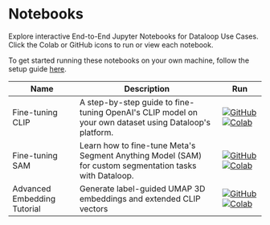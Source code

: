 # Notebooks

Explore interactive End-to-End Jupyter Notebooks for Dataloop Use Cases. Click the Colab or GitHub icons to run or view each notebook.

To get started running these notebooks on your own machine, follow the setup guide [here](./instructions.md).

| Name          | Description | Run                                                                                                                                                                                                                                                                                                                                                                        |
| ------------- | ----------- | -------------------------------------------------------------------------------------------------------------------------------------------------------------------------------------------------------------------------------------------------------------------------------------------------------------------------------------------------------------------------- |
| Fine-tuning CLIP | A step-by-step guide to fine-tuning OpenAI's CLIP model on your own dataset using Dataloop's platform. | [![GitHub](https://badgen.net/badge/icon/github?icon=github&label)](https://github.com/dataloop-ai/dtlpy-documentation/blob/main/notebooks/notebooks/clip_tutorial.ipynb) [![Colab](https://colab.research.google.com/assets/colab-badge.svg)](https://colab.research.google.com/github/dataloop-ai/dtlpy-documentation/blob/main/notebooks/notebooks/clip_tutorial.ipynb) |
| Fine-tuning SAM  | Learn how to fine-tune Meta's Segment Anything Model (SAM) for custom segmentation tasks with Dataloop. | [![GitHub](https://badgen.net/badge/icon/github?icon=github&label)](https://github.com/dataloop-ai/dtlpy-documentation/blob/main/notebooks/notebooks/sam_training.ipynb) [![Colab](https://colab.research.google.com/assets/colab-badge.svg)](https://colab.research.google.com/github/dataloop-ai/dtlpy-documentation/blob/main/notebooks/notebooks/sam_training.ipynb)                       |
| Advanced Embedding Tutorial | Generate label-guided UMAP 3D embeddings and extended CLIP vectors | [![GitHub](https://badgen.net/badge/icon/github?icon=github&label)](https://github.com/dataloop-ai/dtlpy-documentation/blob/main/notebooks/notebooks/advanced_embedding_tutorial.ipynb) [![Colab](https://colab.research.google.com/assets/colab-badge.svg)](https://colab.research.google.com/github/dataloop-ai/dtlpy-documentation/blob/main/notebooks/notebooks/advanced_embedding_tutorial.ipynb) |